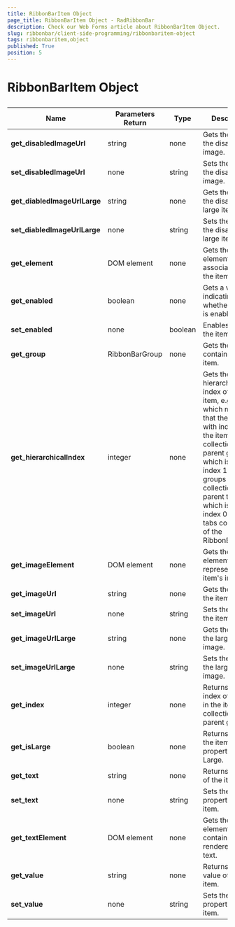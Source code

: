 ```yaml
---
title: RibbonBarItem Object
page_title: RibbonBarItem Object - RadRibbonBar
description: Check our Web Forms article about RibbonBarItem Object.
slug: ribbonbar/client-side-programming/ribbonbaritem-object
tags: ribbonbaritem,object
published: True
position: 5
---
```


# RibbonBarItem Object



## 


| Name | Parameters Return | Type | Description |
| ------ | ------ | ------ | ------ |
| **get_disabledImageUrl** |string|none|Gets the URL of the disabled item image.|
| **set_disabledImageUrl** |none|string|Sets the URL of the disabled item image.|
| **get_diabledImageUrlLarge** |string|none|Gets the URL of the disabled large item image.|
| **set_diabledImageUrlLarge** |none|string|Sets the URL of the disabled large item image.|
| **get_element** |DOM element|none|Gets the DOM element associated with the item.|
| **get_enabled** |boolean|none|Gets a value indicating whether the item is enabled.|
| **set_enabled** |none|boolean|Enables/disabled the item.|
| **get_group** |RibbonBarGroup|none|Gets the Group containing the item.|
| **get_hierarchicalIndex** |integer|none|Gets the hierarchical index of the item, e.g. 0:1:2, which means that the item is with index 2 in the items collection of its parent group, which is with index 1 in the groups collection of its parent tab, which is with index 0 in the tabs collection of the RibbonBar.|
| **get_imageElement** |DOM element|none|Gets the `<img>` element representing the item's image.|
| **get_imageUrl** |string|none|Gets the URL of the item image.|
| **set_imageUrl** |none|string|Sets the URL of the item image.|
| **get_imageUrlLarge** |string|none|Gets the URL of the large item image.|
| **set_imageUrlLarge** |none|string|Sets the URL of the large item image.|
| **get_index** |integer|none|Returns the index of the item in the items collection of its parent group.|
| **get_isLarge** |boolean|none|Returns if true if the item's Size property is set to Large.|
| **get_text** |string|none|Returns the text of the item.|
| **set_text** |none|string|Sets the Text property of the item.|
| **get_textElement** |DOM element|none|Gets the `<span>` element containing the rendered item text.|
| **get_value** |string|none|Returns the value of the item.|
| **set_value** |none|string|Sets the Value property of the item.|
